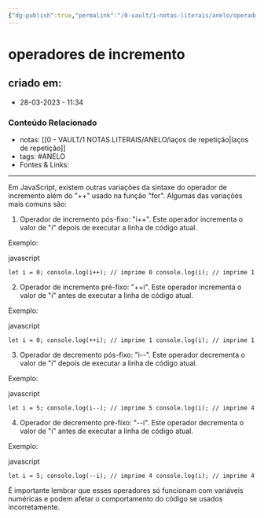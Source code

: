 ```yaml
---
{"dg-publish":true,"permalink":"/0-vault/1-notas-literais/anelo/operadores-de-incremento/","tags":["ANELO"],"dgHomeLink":true,"dgShowLocalGraph":true,"dgShowFileTree":true,"dgEnableSearch":true}
---
```


# operadores  de incremento

## criado em: 
-  28-03-2023 - 11:34

### Conteúdo Relacionado
- notas: [[0 - VAULT/1 NOTAS LITERAIS/ANELO/laços de repetição\|laços de repetição]]
- tags: #ANELO 
- Fontes & Links: 

---

Em JavaScript, existem outras variações da sintaxe do operador de incremento além do "++" usado na função "for". Algumas das variações mais comuns são:

1.  Operador de incremento pós-fixo: "i++". Este operador incrementa o valor de "i" depois de executar a linha de código atual.

Exemplo:

javascript

`let i = 0; console.log(i++); // imprime 0 console.log(i); // imprime 1`

2.  Operador de incremento pré-fixo: "++i". Este operador incrementa o valor de "i" antes de executar a linha de código atual.

Exemplo:

javascript

`let i = 0; console.log(++i); // imprime 1 console.log(i); // imprime 1`

3.  Operador de decremento pós-fixo: "i--". Este operador decrementa o valor de "i" depois de executar a linha de código atual.

Exemplo:

javascript

`let i = 5; console.log(i--); // imprime 5 console.log(i); // imprime 4`

4.  Operador de decremento pré-fixo: "--i". Este operador decrementa o valor de "i" antes de executar a linha de código atual.

Exemplo:

javascript

`let i = 5; console.log(--i); // imprime 4 console.log(i); // imprime 4`

É importante lembrar que esses operadores só funcionam com variáveis numéricas e podem afetar o comportamento do código se usados ​​incorretamente.